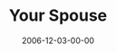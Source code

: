 ---
layout: message
category: message
series: "Home For The Holidays"
title: "Your Spouse"
date: 2006-12-03-00-00
message_id: 40
audio: "http://s3.amazonaws.com/crossroads-media/message/audio/HFTH_01_Your_Spouse_12-03-06_Tome.mp3"
audio-duration: "41:18"
explicit: false
---